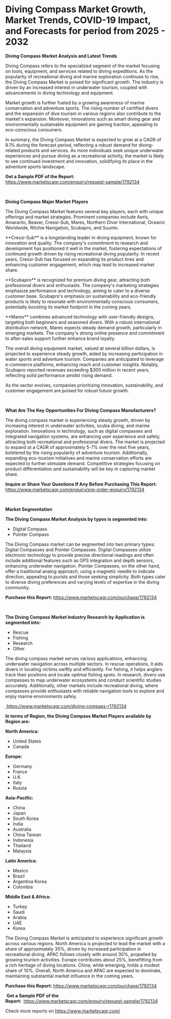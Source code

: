 <p><h1>Diving Compass Market Growth, Market Trends, COVID-19 Impact, and Forecasts for period from 2025 - 2032</h1></p><p><strong>Diving Compass Market Analysis and Latest Trends</strong></p>
<p><p>Diving Compass refers to the specialized segment of the market focusing on tools, equipment, and services related to diving expeditions. As the popularity of recreational diving and marine exploration continues to rise, the Diving Compass Market is poised for significant growth. The industry is driven by an increased interest in underwater tourism, coupled with advancements in diving technology and equipment.</p><p>Market growth is further fueled by a growing awareness of marine conservation and adventure sports. The rising number of certified divers and the expansion of dive tourism in various regions also contribute to the market's expansion. Moreover, innovations such as smart diving gear and environmentally sustainable equipment are gaining traction, appealing to eco-conscious consumers.</p><p>In summary, the Diving Compass Market is expected to grow at a CAGR of 8.1% during the forecast period, reflecting a robust demand for diving-related products and services. As more individuals seek unique underwater experiences and pursue diving as a recreational activity, the market is likely to see continued investment and innovation, solidifying its place in the adventure sports landscape.</p></p>
<p><strong>Get a Sample PDF of the Report:&nbsp;</strong> <a href="https://www.marketscagr.com/enquiry/request-sample/1792134?utm_campaign=2994&utm_medium=2&utm_source=Github&utm_content=ia&utm_term=10042025&utm_id=diving-compass">https://www.marketscagr.com/enquiry/request-sample/1792134</a></p>
<p>&nbsp;</p>
<p><strong>Diving Compass Major Market Players</strong></p>
<p><p>The Diving Compass Market features several key players, each with unique offerings and market strategies. Prominent companies include Aeris, Amaranto, Beaver, Cressi-Sub, Mares, Northern Diver International, Oceanic Worldwide, Ritchie Navigation, Scubapro, and Suunto.</p><p>**Cressi-Sub** is a longstanding leader in diving equipment, known for innovation and quality. The company's commitment to research and development has positioned it well in the market, fostering expectations of continued growth driven by rising recreational diving popularity. In recent years, Cressi-Sub has focused on expanding its product lines and enhancing customer engagement, which may lead to increased market share.</p><p>**Scubapro** is recognized for premium diving gear, attracting both professional divers and enthusiasts. The company's marketing strategies emphasize performance and technology, aiming to cater to a diverse customer base. Scubapro's emphasis on sustainability and eco-friendly products is likely to resonate with environmentally conscious consumers, potentially boosting its market footprint in the coming years.</p><p>**Mares** combines advanced technology with user-friendly designs, targeting both beginners and seasoned divers. With a robust international distribution network, Mares expects steady demand growth, particularly in emerging markets. The company's strong online presence and commitment to after-sales support further enhance brand loyalty.</p><p>The overall diving equipment market, valued at several billion dollars, is projected to experience steady growth, aided by increasing participation in water sports and adventure tourism. Companies are anticipated to leverage e-commerce platforms, enhancing reach and customer insights. Notably, Scubapro reported revenues exceeding $300 million in recent years, reflecting solid performance amidst rising demand.</p><p>As the sector evolves, companies prioritizing innovation, sustainability, and customer engagement are poised for robust future growth.</p></p>
<p>&nbsp;</p>
<p><strong>What Are The Key Opportunities For Diving Compass Manufacturers?</strong></p>
<p><p>The diving compass market is experiencing steady growth, driven by increasing interest in underwater activities, scuba diving, and marine exploration. Innovations in technology, such as digital compasses and integrated navigation systems, are enhancing user experience and safety, attracting both recreational and professional divers. The market is projected to expand at a CAGR of approximately 5-7% over the next five years, bolstered by the rising popularity of adventure tourism. Additionally, expanding eco-tourism initiatives and marine conservation efforts are expected to further stimulate demand. Competitive strategies focusing on product differentiation and sustainability will be key in capturing market share.</p></p>
<p><strong>Inquire or Share Your Questions If Any Before Purchasing This Report:</strong> <a href="https://www.marketscagr.com/enquiry/pre-order-enquiry/1792134?utm_campaign=2994&utm_medium=2&utm_source=Github&utm_content=ia&utm_term=10042025&utm_id=diving-compass">https://www.marketscagr.com/enquiry/pre-order-enquiry/1792134</a></p>
<p>&nbsp;</p>
<p><strong>Market Segmentation</strong></p>
<p><strong>The Diving Compass Market Analysis by types is segmented into:</strong></p>
<p><ul><li>Digital Compass</li><li>Pointer Compass</li></ul></p>
<p><p>The Diving Compass market can be segmented into two primary types: Digital Compasses and Pointer Compasses. Digital Compasses utilize electronic technology to provide precise directional readings and often include additional features such as GPS integration and depth sensors, enhancing underwater navigation. Pointer Compasses, on the other hand, offer a traditional analog approach, using a magnetic needle to indicate direction, appealing to purists and those seeking simplicity. Both types cater to diverse diving preferences and varying levels of expertise in the diving community.</p></p>
<p><strong>Purchase this Report:&nbsp;</strong><a href="https://www.marketscagr.com/purchase/1792134?utm_campaign=2994&utm_medium=2&utm_source=Github&utm_content=ia&utm_term=10042025&utm_id=diving-compass">https://www.marketscagr.com/purchase/1792134</a></p>
<p>&nbsp;</p>
<p><strong>The Diving Compass Market Industry Research by Application is segmented into:</strong></p>
<p><ul><li>Rescue</li><li>Fishing</li><li>Research</li><li>Other</li></ul></p>
<p><p>The diving compass market serves various applications, enhancing underwater navigation across multiple sectors. In rescue operations, it aids divers in locating victims swiftly and efficiently. For fishing, it helps anglers track their positions and locate optimal fishing spots. In research, divers use compasses to map underwater ecosystems and conduct scientific studies accurately. Additionally, other markets include recreational diving, where compasses provide enthusiasts with reliable navigation tools to explore and enjoy marine environments safely.</p></p>
<p><a href="https://www.marketscagr.com/diving-compass-r1792134?utm_campaign=2994&utm_medium=2&utm_source=Github&utm_content=ia&utm_term=10042025&utm_id=diving-compass">&nbsp;https://www.marketscagr.com/diving-compass-r1792134</a></p>
<p><strong>In terms of Region, the Diving Compass Market Players available by Region are:</strong></p>
<p>
    <p> <strong> North America: </strong>
        <ul>
            <li>United States</li>
            <li>Canada</li>
        </ul>
        </p> 
    <p> <strong> Europe: </strong>
        <ul>
            <li>Germany</li>
            <li>France</li>
            <li>U.K.</li>
            <li>Italy</li>
            <li>Russia</li>
        </ul>
        </p> 
    <p> <strong> Asia-Pacific: </strong>
        <ul>
            <li>China</li>
            <li>Japan</li>
            <li>South Korea</li>
            <li>India</li>
            <li>Australia</li>
            <li>China Taiwan</li>
            <li>Indonesia</li>
            <li>Thailand</li>
            <li>Malaysia</li>
        </ul>
        </p> 
    <p> <strong> Latin America: </strong>
        <ul>
            <li>Mexico</li>
            <li>Brazil</li>
            <li>Argentina Korea</li>
            <li>Colombia</li>
        </ul>
        </p> 
    <p> <strong> Middle East & Africa: </strong>
        <ul>
            <li>Turkey</li>
            <li>Saudi</li>
            <li>Arabia</li>
            <li>UAE</li>
            <li>Korea</li>
        </ul>
    </p>
    </p>
<p><p>The Diving Compass Market is anticipated to experience significant growth across various regions. North America is projected to lead the market with a share of approximately 35%, driven by increased participation in recreational diving. APAC follows closely with around 30%, propelled by growing tourism activities. Europe contributes about 25%, benefitting from a rich heritage of diving locations. China, while emerging, holds a modest share of 10%. Overall, North America and APAC are expected to dominate, maintaining substantial market influence in the coming years.</p></p>
<p><strong>Purchase this Report: </strong><a href="https://www.marketscagr.com/purchase/1792134?utm_campaign=2994&utm_medium=2&utm_source=Github&utm_content=ia&utm_term=10042025&utm_id=diving-compass">https://www.marketscagr.com/purchase/1792134</a></p>
<p>&nbsp;<strong>Get a Sample PDF of the Report:&nbsp;&nbsp;</strong><a href="https://www.marketscagr.com/enquiry/request-sample/1792134?utm_campaign=2994&utm_medium=2&utm_source=Github&utm_content=ia&utm_term=10042025&utm_id=diving-compass">https://www.marketscagr.com/enquiry/request-sample/1792134</a></p>
<p><strong></strong></p>
<p>Check more reports on <a href="https://www.marketscagr.com/?utm_campaign=2994&utm_medium=2&utm_source=Github&utm_content=ia&utm_term=10042025&utm_id=diving-compass">https://www.marketscagr.com/</a></p>